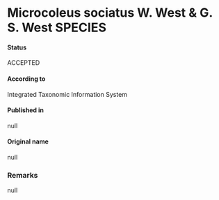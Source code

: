 Microcoleus sociatus W. West & G. S. West SPECIES
=======

#### Status
ACCEPTED

#### According to
Integrated Taxonomic Information System

#### Published in
null

#### Original name
null

### Remarks
null